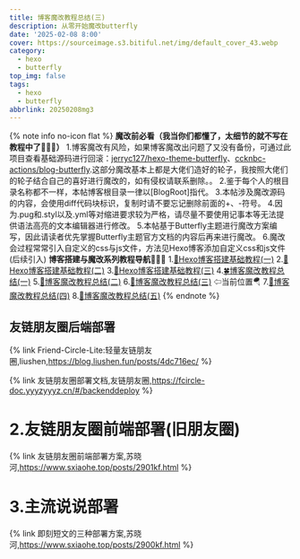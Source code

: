 ```yaml
---
title: 博客魔改教程总结(三)
description: 从零开始魔改butterfly
date: '2025-02-08 8:00'
cover: https://sourceimage.s3.bitiful.net/img/default_cover_43.webp
category:
  - hexo
  - butterfly
top_img: false
tags:
  - hexo
  - butterfly
abbrlink: 20250208mg3
---
```

{% note info no-icon flat %}
**魔改前必看（我当你们都懂了，太细节的就不写在教程中了🤣🤣🤣）**
1.博客魔改有风险，如果博客魔改出问题了又没有备份，可通过此项目查看基础源码进行回滚：[jerryc127/hexo-theme-butterfly](https://github.com/jerryc127/hexo-theme-butterfly)、[ccknbc-actions/blog-butterfly](https://github.com/ccknbc-actions/blog-butterfly).这部分魔改基本上都是大佬们造好的轮子，我按照大佬们的轮子结合自己的喜好进行魔改的，如有侵权请联系删除。。
2.鉴于每个人的根目录名称都不一样，本帖博客根目录一律以[BlogRoot]指代。
3.本帖涉及魔改源码的内容，会使用diff代码块标识，复制时请不要忘记删除前面的+、-符号。
4.因为.pug和.styl以及.yml等对缩进要求较为严格，请尽量不要使用记事本等无法提供语法高亮的文本编辑器进行修改。
5.本帖基于Butterfly主题进行魔改方案编写，因此请读者优先掌握Butterfly主题官方文档的内容后再来进行魔改。
6.魔改会过程常常引入自定义的css与js文件，方法见Hexo博客添加自定义css和js文件(后续引入)
**博客搭建与魔改系列教程导航🚥🚥🚥**
1.[🥬Hexo博客搭建基础教程(一)](https://www.sxiaohe.top/posts/20250205jc1.html)
2.[🍒Hexo博客搭建基础教程(二)](https://www.sxiaohe.top/posts/20250205jc2.html)
3.[🥪Hexo博客搭建基础教程(三)](https://www.sxiaohe.top/posts/20250205jc3.html)
4.[🍀博客魔改教程总结(一)](https://www.sxiaohe.top/posts/20250205mg1.html)
5.[🍚博客魔改教程总结(二)](https://www.sxiaohe.top/posts/20250207mg2.html)
6.[🎋博客魔改教程总结(三)](https://www.sxiaohe.top/posts/20250208mg3.html) ⇦当前位置🪂
7.[🥕博客魔改教程总结(四)](https://www.sxiaohe.top/posts/20250205mg4.html)
8.[🍊博客魔改教程总结(五)](https://www.sxiaohe.top/posts/20250205mg5.html)
{% endnote %}

## 友链朋友圈后端部署

{% link Friend-Circle-Lite:轻量友链朋友圈,liushen,https://blog.liushen.fun/posts/4dc716ec/ %}

{% link 友链朋友圈部署文档,友链朋友圈,https://fcircle-doc.yyyzyyyz.cn/#/backenddeploy %}

# 2.友链朋友圈前端部署(旧朋友圈)

{% link 友链朋友圈前端部署方案,苏晓河,https://www.sxiaohe.top/posts/2901kf.html %}

# 3.主流说说部署

{% link 即刻短文的三种部署方案,苏晓河,https://www.sxiaohe.top/posts/2900kf.html %}